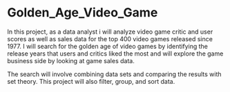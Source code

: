 # Golden_Age_Video_Game
In this project, as a data analyst i will analyze video game critic and user scores as well as sales data for the top 400 video games released since 1977. I will search for the golden age of video games by identifying the release years that users and critics liked the most and will explore the game business side by looking at game sales data.

The search will involve combining data sets and comparing the results with set theory. This project will also filter, group, and sort data.
